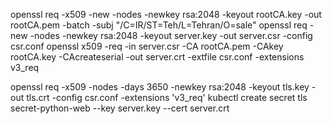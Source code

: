 openssl req -x509 -new -nodes -newkey rsa:2048 -keyout rootCA.key -out rootCA.pem -batch -subj "/C=IR/ST=Teh/L=Tehran/O=sale"
openssl req -new -nodes -newkey rsa:2048 -keyout server.key -out server.csr -config csr.conf
openssl x509 -req -in server.csr -CA rootCA.pem -CAkey rootCA.key -CAcreateserial -out server.crt -extfile csr.conf -extensions v3_req

openssl req -x509 -nodes -days 3650 -newkey rsa:2048 -keyout tls.key -out tls.crt -config csr.conf -extensions 'v3_req'
kubectl create secret tls secret-python-web --key server.key --cert server.crt

